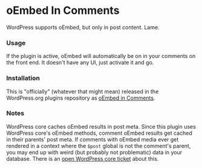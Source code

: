 # oEmbed In Comments

WordPress supports oEmbed, but only in post content. Lame.

### Usage
If the plugin is active, oEmbed will automatically be on in your comments on the front end. It doesn't have any UI, just activate it and go.

### Installation
This is "officially" (whatever that might mean) released in the WordPress.org plugins repository as [oEmbed in Comments](http://wordpress.org/extend/plugins/oembed-in-comments/).

### Notes
WordPress core caches oEmbed results in post meta. Since this plugin uses WordPress core's oEmbed methods, comment oEmbed results get cached in their parents' post meta. If comments with oEmbed media ever get rendered in a context where the `$post` global is not the comment's parent, you may end up with weird (but probably not problematic) data in your database. There is an [open WordPress core ticket](http://core.trac.wordpress.org/ticket/14759) about this.
